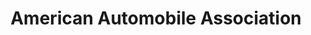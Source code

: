 ---
title: "American Automobile Association"
url: /vermillion/american-automobile-association/
shop: travel agency
---